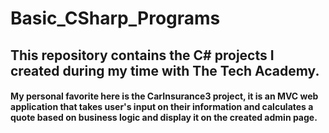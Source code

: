 # Basic_CSharp_Programs
## This repository contains the C# projects I created during my time with The Tech Academy.

#### My personal favorite here is the CarInsurance3 project, it is an MVC web application that takes user's input on their information and calculates a quote based on business logic and display it on the created admin page.

